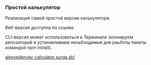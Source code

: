 ### Простой калькулятор

Реализация самой простой версии калькулятора.

Веб-версия доступна по ссылке.

CLI-версия может использоваться в Терминале (клонируем репозиторий и устанавливаем неоьбходимые для раьботы пакеты командой npm install).

[alexvedenyev-calculator.surge.sh/](http://alexvedenyev-calculator.surge.sh/)
